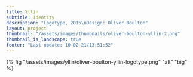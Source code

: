 ```yaml
---
title: Yllin
subtitle: Identity
description: "Logotype, 2015\nDesign: Oliver Boulton"
layout: project
thumbnail: "/assets/images/thumbnails/oliver-boulton-yllin-2.png"
thumbnail_is_landscape: true
footer: "Last update: 10-02-21/13:51:52"
---
```


{% fig "/assets/images/yllin/oliver-boulton-yllin-logotype.png" "alt" "big" %}
